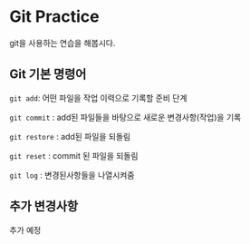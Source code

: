 # Git Practice

git을 사용하는 연습을 해봅시다.

## Git 기본 명령어

`git add`: 어떤 파일을 작업 이력으로 기록할 준비 단계

`git commit` : add된 파일들을 바탕으로 새로운 변경사항(작업)을 기록

`git restore` : add된 파일을 되돌림

`git reset` : commit 된 파일을 되돌림

`git log` : 변경된사항들을 나열시켜줌

## 추가 변경사항

추가 예정
